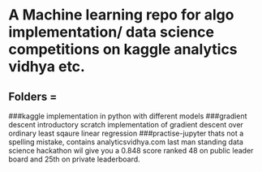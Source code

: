 # A Machine learning repo for algo implementation/ data science competitions on kaggle analytics vidhya etc.
## Folders = 
###kaggle
implementation in python with different models
###gradient descent
introductory scratch implementation of gradient descent over ordinary least sqaure linear regression
###practise-jupyter
thats not a spelling mistake, contains analyticsvidhya.com last man standing data science hackathon wil give you a 0.848 score ranked 48 on public leader board and 25th on private leaderboard.
